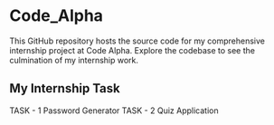 # Code_Alpha
This GitHub repository hosts the source code for my comprehensive internship project at Code Alpha. Explore the codebase to see the culmination of my internship work.

## My Internship Task
TASK - 1
     Password Generator
TASK - 2
     Quiz Application
     
